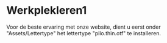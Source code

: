 # Werkplekleren1

Voor de beste ervaring met onze website, dient u eerst onder "Assets/Lettertype" het lettertype "pilo.thin.otf" te installeren.
